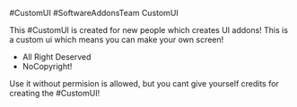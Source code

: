#CustomUI #SoftwareAddonsTeam
CustomUI

This #CustomUI is created for new people which creates UI addons! This is a custom ui which means you can make your own screen!

- All Right Deserved
- NoCopyright!

Use it without permision is allowed, but you cant give yourself credits for creating the #CustomUI!

